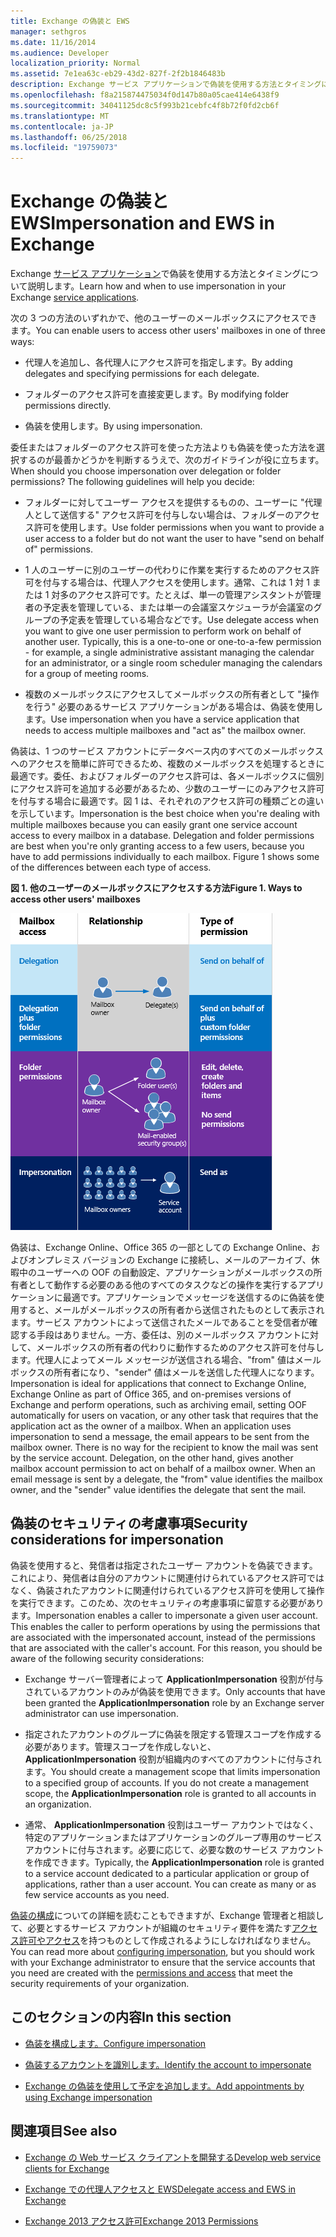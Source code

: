 ```yaml
---
title: Exchange の偽装と EWS
manager: sethgros
ms.date: 11/16/2014
ms.audience: Developer
localization_priority: Normal
ms.assetid: 7e1ea63c-eb29-43d2-827f-2f2b1846483b
description: Exchange サービス アプリケーションで偽装を使用する方法とタイミングについて説明します。
ms.openlocfilehash: f8a215874475034f0d147b80a05cae414e6438f9
ms.sourcegitcommit: 34041125dc8c5f993b21cebfc4f8b72f0fd2cb6f
ms.translationtype: MT
ms.contentlocale: ja-JP
ms.lasthandoff: 06/25/2018
ms.locfileid: "19759073"
---
```

# <a name="impersonation-and-ews-in-exchange"></a><span data-ttu-id="37608-103">Exchange の偽装と EWS</span><span class="sxs-lookup"><span data-stu-id="37608-103">Impersonation and EWS in Exchange</span></span>

<span data-ttu-id="37608-104">Exchange [サービス アプリケーション](ews-application-types.md)で偽装を使用する方法とタイミングについて説明します。</span><span class="sxs-lookup"><span data-stu-id="37608-104">Learn how and when to use impersonation in your Exchange [service applications](ews-application-types.md).</span></span>
  
<span data-ttu-id="37608-105">次の 3 つの方法のいずれかで、他のユーザーのメールボックスにアクセスできます。</span><span class="sxs-lookup"><span data-stu-id="37608-105">You can enable users to access other users' mailboxes in one of three ways:</span></span>
  
- <span data-ttu-id="37608-106">代理人を追加し、各代理人にアクセス許可を指定します。</span><span class="sxs-lookup"><span data-stu-id="37608-106">By adding delegates and specifying permissions for each delegate.</span></span>
    
- <span data-ttu-id="37608-107">フォルダーのアクセス許可を直接変更します。</span><span class="sxs-lookup"><span data-stu-id="37608-107">By modifying folder permissions directly.</span></span>
    
- <span data-ttu-id="37608-108">偽装を使用します。</span><span class="sxs-lookup"><span data-stu-id="37608-108">By using impersonation.</span></span>
    
<span data-ttu-id="37608-p101">委任またはフォルダーのアクセス許可を使った方法よりも偽装を使った方法を選択するのが最善かどうかを判断するうえで、次のガイドラインが役に立ちます。</span><span class="sxs-lookup"><span data-stu-id="37608-p101">When should you choose impersonation over delegation or folder permissions? The following guidelines will help you decide:</span></span>
  
- <span data-ttu-id="37608-111">フォルダーに対してユーザー アクセスを提供するものの、ユーザーに "代理人として送信する" アクセス許可を付与しない場合は、フォルダーのアクセス許可を使用します。</span><span class="sxs-lookup"><span data-stu-id="37608-111">Use folder permissions when you want to provide a user access to a folder but do not want the user to have "send on behalf of" permissions.</span></span> 
    
- <span data-ttu-id="37608-p102">1 人のユーザーに別のユーザーの代わりに作業を実行するためのアクセス許可を付与する場合は、代理人アクセスを使用します。通常、これは 1 対 1 または 1 対多のアクセス許可です。たとえば、単一の管理アシスタントが管理者の予定表を管理している、または単一の会議室スケジューラが会議室のグループの予定表を管理している場合などです。</span><span class="sxs-lookup"><span data-stu-id="37608-p102">Use delegate access when you want to give one user permission to perform work on behalf of another user. Typically, this is a one-to-one or one-to-a-few permission - for example, a single administrative assistant managing the calendar for an administrator, or a single room scheduler managing the calendars for a group of meeting rooms.</span></span>
    
- <span data-ttu-id="37608-114">複数のメールボックスにアクセスしてメールボックスの所有者として "操作を行う" 必要のあるサービス アプリケーションがある場合は、偽装を使用します。</span><span class="sxs-lookup"><span data-stu-id="37608-114">Use impersonation when you have a service application that needs to access multiple mailboxes and "act as" the mailbox owner.</span></span>
    
<span data-ttu-id="37608-p103">偽装は、1 つのサービス アカウントにデータベース内のすべてのメールボックスへのアクセスを簡単に許可できるため、複数のメールボックスを処理するときに最適です。委任、およびフォルダーのアクセス許可は、各メールボックスに個別にアクセス許可を追加する必要があるため、少数のユーザーにのみアクセス許可を付与する場合に最適です。図 1 は、それぞれのアクセス許可の種類ごとの違いを示しています。</span><span class="sxs-lookup"><span data-stu-id="37608-p103">Impersonation is the best choice when you're dealing with multiple mailboxes because you can easily grant one service account access to every mailbox in a database. Delegation and folder permissions are best when you're only granting access to a few users, because you have to add permissions individually to each mailbox. Figure 1 shows some of the differences between each type of access.</span></span>
  
<span data-ttu-id="37608-118">**図 1. 他のユーザーのメールボックスにアクセスする方法**</span><span class="sxs-lookup"><span data-stu-id="37608-118">**Figure 1. Ways to access other users' mailboxes**</span></span>

![メールボックスのアクセス タイプ、各タイプのメールボックス所有者と代理人の関係、およびアクセス許可のタイプを示す図。委任用のアクセス許可またはフォルダー アクセス許可のために送信します。偽装のためのアクセス許可として送信します。](media/Ex15_Delegate_Overview.png)
  
<span data-ttu-id="37608-p105">偽装は、Exchange Online、Office 365 の一部としての Exchange Online、およびオンプレミス バージョンの Exchange に接続し、メールのアーカイブ、休暇中のユーザーへの OOF の自動設定、アプリケーションがメールボックスの所有者として動作する必要のある他のすべてのタスクなどの操作を実行するアプリケーションに最適です。アプリケーションでメッセージを送信するのに偽装を使用すると、メールがメールボックスの所有者から送信されたものとして表示されます。サービス アカウントによって送信されたメールであることを受信者が確認する手段はありません。一方、委任は、別のメールボックス アカウントに対して、メールボックスの所有者の代わりに動作するためのアクセス許可を付与します。代理人によってメール メッセージが送信される場合、"from" 値はメールボックスの所有者になり、"sender" 値はメールを送信した代理人になります。</span><span class="sxs-lookup"><span data-stu-id="37608-p105">Impersonation is ideal for applications that connect to Exchange Online, Exchange Online as part of Office 365, and on-premises versions of Exchange and perform operations, such as archiving email, setting OOF automatically for users on vacation, or any other task that requires that the application act as the owner of a mailbox. When an application uses impersonation to send a message, the email appears to be sent from the mailbox owner. There is no way for the recipient to know the mail was sent by the service account. Delegation, on the other hand, gives another mailbox account permission to act on behalf of a mailbox owner. When an email message is sent by a delegate, the "from" value identifies the mailbox owner, and the "sender" value identifies the delegate that sent the mail.</span></span> 
  
## <a name="security-considerations-for-impersonation"></a><span data-ttu-id="37608-127">偽装のセキュリティの考慮事項</span><span class="sxs-lookup"><span data-stu-id="37608-127">Security considerations for impersonation</span></span>

<span data-ttu-id="37608-p106">偽装を使用すると、発信者は指定されたユーザー アカウントを偽装できます。これにより、発信者は自分のアカウントに関連付けられているアクセス許可ではなく、偽装されたアカウントに関連付けられているアクセス許可を使用して操作を実行できます。このため、次のセキュリティの考慮事項に留意する必要があります。</span><span class="sxs-lookup"><span data-stu-id="37608-p106">Impersonation enables a caller to impersonate a given user account. This enables the caller to perform operations by using the permissions that are associated with the impersonated account, instead of the permissions that are associated with the caller's account. For this reason, you should be aware of the following security considerations:</span></span>
  
- <span data-ttu-id="37608-131">Exchange サーバー管理者によって **ApplicationImpersonation** 役割が付与されているアカウントのみが偽装を使用できます。</span><span class="sxs-lookup"><span data-stu-id="37608-131">Only accounts that have been granted the **ApplicationImpersonation** role by an Exchange server administrator can use impersonation.</span></span> 
    
- <span data-ttu-id="37608-p107">指定されたアカウントのグループに偽装を限定する管理スコープを作成する必要があります。管理スコープを作成しないと、 **ApplicationImpersonation** 役割が組織内のすべてのアカウントに付与されます。</span><span class="sxs-lookup"><span data-stu-id="37608-p107">You should create a management scope that limits impersonation to a specified group of accounts. If you do not create a management scope, the **ApplicationImpersonation** role is granted to all accounts in an organization.</span></span> 
    
- <span data-ttu-id="37608-p108">通常、 **ApplicationImpersonation** 役割はユーザー アカウントではなく、特定のアプリケーションまたはアプリケーションのグループ専用のサービス アカウントに付与されます。必要に応じて、必要な数のサービス アカウントを作成できます。</span><span class="sxs-lookup"><span data-stu-id="37608-p108">Typically, the **ApplicationImpersonation** role is granted to a service account dedicated to a particular application or group of applications, rather than a user account. You can create as many or as few service accounts as you need.</span></span> 
    
<span data-ttu-id="37608-136">[偽装の構成](how-to-configure-impersonation.md)についての詳細を読むこともできますが、Exchange 管理者と相談して、必要とするサービス アカウントが組織のセキュリティ要件を満たす[アクセス許可やアクセス](http://technet.microsoft.com/ja-jp/library/dd351175%28v=exchg.150%29.aspx)を持つものとして作成されるようにしなければなりません。</span><span class="sxs-lookup"><span data-stu-id="37608-136">You can read more about [configuring impersonation](how-to-configure-impersonation.md), but you should work with your Exchange administrator to ensure that the service accounts that you need are created with the [permissions and access](http://technet.microsoft.com/ja-jp/library/dd351175%28v=exchg.150%29.aspx) that meet the security requirements of your organization.</span></span> 
  
## <a name="in-this-section"></a><span data-ttu-id="37608-137">このセクションの内容</span><span class="sxs-lookup"><span data-stu-id="37608-137">In this section</span></span>

- [<span data-ttu-id="37608-138">偽装を構成します。</span><span class="sxs-lookup"><span data-stu-id="37608-138">Configure impersonation</span></span>](how-to-configure-impersonation.md)
    
- [<span data-ttu-id="37608-139">偽装するアカウントを識別します。</span><span class="sxs-lookup"><span data-stu-id="37608-139">Identify the account to impersonate</span></span>](how-to-identify-the-account-to-impersonate.md)
    
- [<span data-ttu-id="37608-140">Exchange の偽装を使用して予定を追加します。</span><span class="sxs-lookup"><span data-stu-id="37608-140">Add appointments by using Exchange impersonation</span></span>](how-to-add-appointments-by-using-exchange-impersonation.md)
    
## <a name="see-also"></a><span data-ttu-id="37608-141">関連項目</span><span class="sxs-lookup"><span data-stu-id="37608-141">See also</span></span>


- [<span data-ttu-id="37608-142">Exchange の Web サービス クライアントを開発する</span><span class="sxs-lookup"><span data-stu-id="37608-142">Develop web service clients for Exchange</span></span>](develop-web-service-clients-for-exchange.md)
    
- [<span data-ttu-id="37608-143">Exchange での代理人アクセスと EWS</span><span class="sxs-lookup"><span data-stu-id="37608-143">Delegate access and EWS in Exchange</span></span>](delegate-access-and-ews-in-exchange.md)
    
- [<span data-ttu-id="37608-144">Exchange 2013 アクセス許可</span><span class="sxs-lookup"><span data-stu-id="37608-144">Exchange 2013 Permissions</span></span>](http://technet.microsoft.com/ja-jp/library/dd351175%28v=exchg.150%29.aspx)
    


